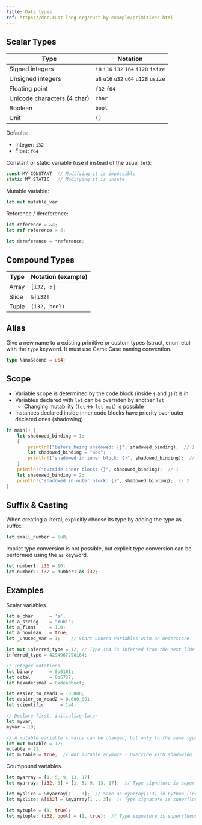```yaml
---
title: Data types
ref: https://doc.rust-lang.org/rust-by-example/primitives.html
---
```


## Scalar Types

| Type | Notation |
| --- | --- |
| Signed integers | `i8` `i16` `i32` `i64` `i128` `isize` |
| Unsigned integers | `u8` `u16` `u32` `u64` `u128` `usize` |
| Floating point | `f32` `f64` |
| Unicode characters (4 char) | `char` |
| Boolean | `bool` |
| Unit | `()` |

Defaults:

- Integer: `i32`
- Float: `f64`

Constant or static variable (use it instead of the usual `let`):

```rust
const MY_CONSTANT  // Modifying it is impossible
static MY_STATIC   // Modifying it is unsafe
```

Mutable variable:

```rust
let mut mutable_var
```

Reference / dereference:

```rust
let reference = &4;
let ref reference = 4;

let dereference = *reference;
```

## Compound Types

| Type | Notation (example) |
| --- | --- |
| Array | `[i32, 5]` |
| Slice | `&[i32]` |
| Tuple | `(i32, bool)` |

## Alias

Give a new name to a existing primitive or custom types (struct, enum etc)
with the `type` keyword.
It must use CamelCase naming convention.

```rust
type NanoSecond = u64;
```

## Scope

- Variable scope is determined by the code block (inside `{` and `}`) it is in
- Variables declared with `let` can be overriden by another `let`
  - Changing mutability (`let` ⇔ `let mut`) is possible
- Instances declared inside inner code blocks have priority over outer declared ones (shadowing)

```rust
fn main() {
    let shadowed_binding = 1;
    {
        println!("before being shadowed: {}", shadowed_binding);  // 1
        let shadowed_binding = "abc";
        println!("shadowed in inner block: {}", shadowed_binding);  // abc
    }
    println!("outside inner block: {}", shadowed_binding);  // 1
    let shadowed_binding = 2;
    println!("shadowed in outer block: {}", shadowed_binding);  // 2
}
```

## Suffix & Casting

When creating a literal,
explicitly choose its type by adding the type as suffix:

```rust
let small_number = 5u8;
```

Implict type conversion is not possible,
but explicit type conversion can be performed using the `as` keyword.

```rust
let number1: i16 = 10;
let number2: i32 = number1 as i32;
```

## Examples

Scalar variables.

```rust
let a_char      = 'a';
let a_string    = "Yuki";
let a_float     = 1.0;
let a_boolean   = true;
let _unused_var = 1;    // Start unused variables with an underscore

let mut inferred_type = 12; // Type i64 is inferred from the next line
inferred_type = 4294967296i64;

// Integer notations
let binary      = 0b0101;
let octal       = 0o6727;
let hexadecimal = 0xdeadbeef;

let easier_to_read1 = 10_000;
let easier_to_read2 = 0.000_001;
let scientific      = 1e4;

// Declare first, initialize later
let myvar;
myvar = 10;

// A mutable variable's value can be changed, but only to the same type
let mut mutable = 12;
mutable = 21;
let mutable = true;  // Not mutable anymore - Override with shadowing
```

Coumpound variables.

```rust
let myarray = [1, 5, 9, 13, 17];
let myarray: [i32, 3] = [1, 5, 9, 13, 17];  // Type signature is superfluous

let myslice = &myarray[1 .. 3];  // Same as myarray[1:3] in python [inclusive:exclusive]
let myslice: &[i32] = &myarray[1 .. 3];  // Type signature is superfluous

let mytuple = (1, true);
let mytuple: (i32, bool) = (1, true);  // Type signature is superfluous
```
